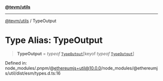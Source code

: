 [**@tevm/utils**](../README.md)

***

[@tevm/utils](../globals.md) / TypeOutput

# Type Alias: TypeOutput

> **TypeOutput** = *typeof* [`TypeOutput`](../variables/TypeOutput.md)\[keyof *typeof* [`TypeOutput`](../variables/TypeOutput.md)\]

Defined in: node\_modules/.pnpm/@ethereumjs+util@10.0.0/node\_modules/@ethereumjs/util/dist/esm/types.d.ts:16
